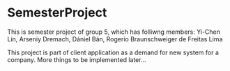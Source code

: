 # SemesterProject

This is semester project of group 5, which has folliwng members:
Yi-Chen Lin, Arseniy Dremach, Dániel Bán, Rogerio Braunschweiger de Freitas Lima

This project is part of client application as a demand for new system for a company.
More things to be implemented later...
